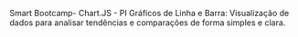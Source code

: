 Smart Bootcamp- Chart.JS - PI
Gráficos de Linha e Barra:
Visualização de dados para analisar tendências e comparações de forma simples e clara.
